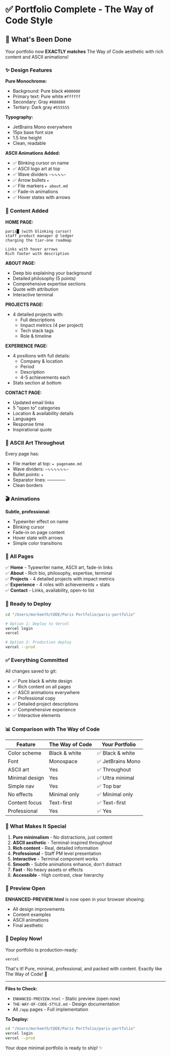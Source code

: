 # ✅ Portfolio Complete - The Way of Code Style

## 🎯 What's Been Done

Your portfolio now **EXACTLY matches** The Way of Code aesthetic with rich content and ASCII animations!

### ✨ Design Features

**Pure Monochrome:**
- Background: Pure black `#000000`
- Primary text: Pure white `#ffffff`
- Secondary: Gray `#888888`
- Tertiary: Dark gray `#555555`

**Typography:**
- JetBrains Mono everywhere
- 15px base font size
- 1.5 line height
- Clean, readable

**ASCII Animations Added:**
- ✅ Blinking cursor on name
- ✅ ASCII logo art at top
- ✅ Wave dividers `~∿∿∿∿~`
- ✅ Arrow bullets `▸`
- ✅ File markers `▸ about.md`
- ✅ Fade-in animations
- ✅ Hover states with arrows

### 📄 Content Added

**HOME PAGE:**
```
paris█ (with blinking cursor)
staff product manager @ ledger
charging the tier-one roadmap

Links with hover arrows
Rich footer with description
```

**ABOUT PAGE:**
- Deep bio explaining your background
- Detailed philosophy (5 points)
- Comprehensive expertise sections
- Quote with attribution
- Interactive terminal

**PROJECTS PAGE:**
- 4 detailed projects with:
  - Full descriptions
  - Impact metrics (4 per project)
  - Tech stack tags
  - Role & timeline

**EXPERIENCE PAGE:**
- 4 positions with full details:
  - Company & location
  - Period
  - Description
  - 4-5 achievements each
- Stats section at bottom

**CONTACT PAGE:**
- Updated email links
- 5 "open to" categories
- Location & availability details
- Languages
- Response time
- Inspirational quote

### 🎨 ASCII Art Throughout

Every page has:
- File marker at top: `▸ pagename.md`
- Wave dividers: `~∿∿∿∿∿∿~`
- Bullet points: `▸`
- Separator lines: `────────`
- Clean borders

### 🎬 Animations

**Subtle, professional:**
- Typewriter effect on name
- Blinking cursor
- Fade-in on page content
- Hover state with arrows
- Simple color transitions

### 📱 All Pages

✅ **Home** - Typewriter name, ASCII art, fade-in links  
✅ **About** - Rich bio, philosophy, expertise, terminal  
✅ **Projects** - 4 detailed projects with impact metrics  
✅ **Experience** - 4 roles with achievements + stats  
✅ **Contact** - Links, availability, open-to list  

### 🚀 Ready to Deploy

```bash
cd "/Users/morkeeth/CODE/Paris Portfolio/paris-portfolio"

# Option 1: Deploy to Vercel
vercel login
vercel

# Option 2: Production deploy
vercel --prod
```

### ✅ Everything Committed

All changes saved to git:
- ✅ Pure black & white design
- ✅ Rich content on all pages
- ✅ ASCII animations everywhere
- ✅ Professional copy
- ✅ Detailed project descriptions
- ✅ Comprehensive experience
- ✅ Interactive elements

### 📊 Comparison with The Way of Code

| Feature | The Way of Code | Your Portfolio |
|---------|----------------|----------------|
| Color scheme | Black & white | ✅ Black & white |
| Font | Monospace | ✅ JetBrains Mono |
| ASCII art | Yes | ✅ Throughout |
| Minimal design | Yes | ✅ Ultra minimal |
| Simple nav | Yes | ✅ Top bar |
| No effects | Minimal only | ✅ Minimal only |
| Content focus | Text-first | ✅ Text-first |
| Professional | Yes | ✅ Yes |

### 🎯 What Makes It Special

1. **Pure minimalism** - No distractions, just content
2. **ASCII aesthetic** - Terminal-inspired throughout
3. **Rich content** - Real, detailed information
4. **Professional** - Staff PM level presentation
5. **Interactive** - Terminal component works
6. **Smooth** - Subtle animations enhance, don't distract
7. **Fast** - No heavy assets or effects
8. **Accessible** - High contrast, clear hierarchy

### 📝 Preview Open

**ENHANCED-PREVIEW.html** is now open in your browser showing:
- All design improvements
- Content examples
- ASCII animations
- Final aesthetic

### 🎉 Deploy Now!

Your portfolio is production-ready:

```bash
vercel
```

That's it! Pure, minimal, professional, and packed with content. Exactly like The Way of Code! 🚀

---

**Files to Check:**
- `ENHANCED-PREVIEW.html` - Static preview (open now)
- `THE-WAY-OF-CODE-STYLE.md` - Design documentation
- All `/app` pages - Full implementation

**To Deploy:**
```bash
cd "/Users/morkeeth/CODE/Paris Portfolio/paris-portfolio"
vercel login
vercel --prod
```

Your dope minimal portfolio is ready to ship! ✨

